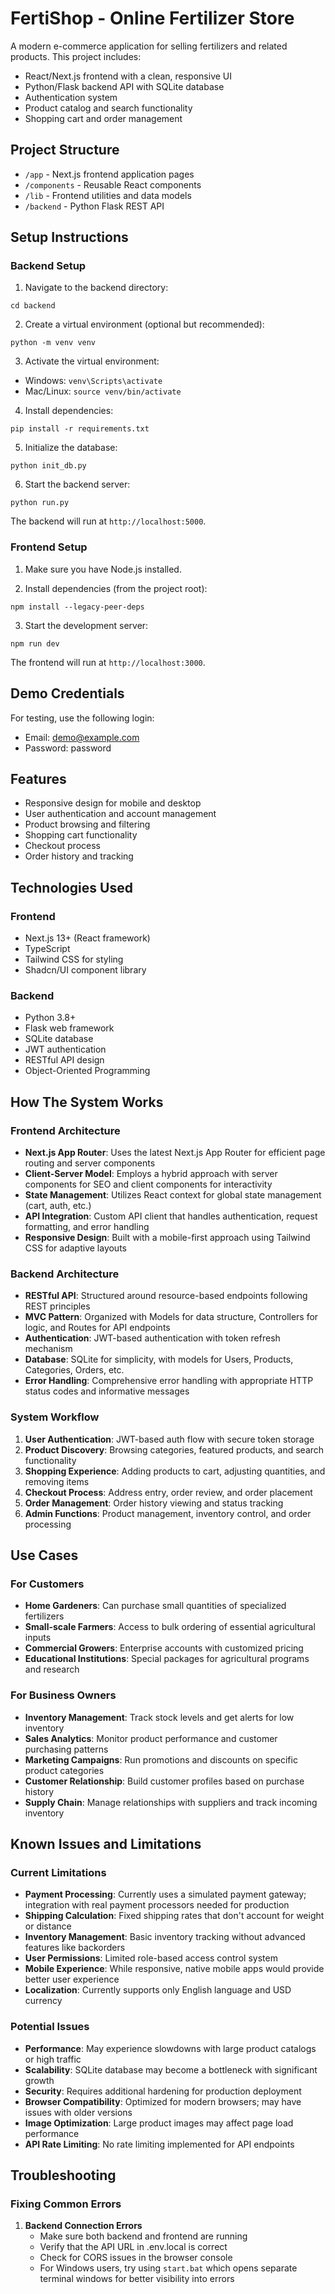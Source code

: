 # FertiShop - Online Fertilizer Store

A modern e-commerce application for selling fertilizers and related products. This project includes:

- React/Next.js frontend with a clean, responsive UI
- Python/Flask backend API with SQLite database
- Authentication system
- Product catalog and search functionality
- Shopping cart and order management

## Project Structure

- `/app` - Next.js frontend application pages
- `/components` - Reusable React components
- `/lib` - Frontend utilities and data models
- `/backend` - Python Flask REST API

## Setup Instructions

### Backend Setup

1. Navigate to the backend directory:
```
cd backend
```

2. Create a virtual environment (optional but recommended):
```
python -m venv venv
```

3. Activate the virtual environment:
- Windows: `venv\Scripts\activate`
- Mac/Linux: `source venv/bin/activate`

4. Install dependencies:
```
pip install -r requirements.txt
```

5. Initialize the database:
```
python init_db.py
```

6. Start the backend server:
```
python run.py
```

The backend will run at `http://localhost:5000`.

### Frontend Setup

1. Make sure you have Node.js installed.

2. Install dependencies (from the project root):
```
npm install --legacy-peer-deps
```

3. Start the development server:
```
npm run dev
```

The frontend will run at `http://localhost:3000`.

## Demo Credentials

For testing, use the following login:
- Email: demo@example.com
- Password: password

## Features

- Responsive design for mobile and desktop
- User authentication and account management
- Product browsing and filtering
- Shopping cart functionality
- Checkout process
- Order history and tracking

## Technologies Used

### Frontend
- Next.js 13+ (React framework)
- TypeScript
- Tailwind CSS for styling
- Shadcn/UI component library

### Backend
- Python 3.8+
- Flask web framework
- SQLite database
- JWT authentication
- RESTful API design
- Object-Oriented Programming 

## How The System Works

### Frontend Architecture
- **Next.js App Router**: Uses the latest Next.js App Router for efficient page routing and server components
- **Client-Server Model**: Employs a hybrid approach with server components for SEO and client components for interactivity
- **State Management**: Utilizes React context for global state management (cart, auth, etc.)
- **API Integration**: Custom API client that handles authentication, request formatting, and error handling
- **Responsive Design**: Built with a mobile-first approach using Tailwind CSS for adaptive layouts

### Backend Architecture
- **RESTful API**: Structured around resource-based endpoints following REST principles
- **MVC Pattern**: Organized with Models for data structure, Controllers for logic, and Routes for API endpoints
- **Authentication**: JWT-based authentication with token refresh mechanism
- **Database**: SQLite for simplicity, with models for Users, Products, Categories, Orders, etc.
- **Error Handling**: Comprehensive error handling with appropriate HTTP status codes and informative messages

### System Workflow
1. **User Authentication**: JWT-based auth flow with secure token storage
2. **Product Discovery**: Browsing categories, featured products, and search functionality
3. **Shopping Experience**: Adding products to cart, adjusting quantities, and removing items
4. **Checkout Process**: Address entry, order review, and order placement
5. **Order Management**: Order history viewing and status tracking
6. **Admin Functions**: Product management, inventory control, and order processing

## Use Cases

### For Customers
- **Home Gardeners**: Can purchase small quantities of specialized fertilizers
- **Small-scale Farmers**: Access to bulk ordering of essential agricultural inputs
- **Commercial Growers**: Enterprise accounts with customized pricing
- **Educational Institutions**: Special packages for agricultural programs and research

### For Business Owners
- **Inventory Management**: Track stock levels and get alerts for low inventory
- **Sales Analytics**: Monitor product performance and customer purchasing patterns
- **Marketing Campaigns**: Run promotions and discounts on specific product categories
- **Customer Relationship**: Build customer profiles based on purchase history
- **Supply Chain**: Manage relationships with suppliers and track incoming inventory

## Known Issues and Limitations

### Current Limitations
- **Payment Processing**: Currently uses a simulated payment gateway; integration with real payment processors needed for production
- **Shipping Calculation**: Fixed shipping rates that don't account for weight or distance
- **Inventory Management**: Basic inventory tracking without advanced features like backorders
- **User Permissions**: Limited role-based access control system
- **Mobile Experience**: While responsive, native mobile apps would provide better user experience
- **Localization**: Currently supports only English language and USD currency

### Potential Issues
- **Performance**: May experience slowdowns with large product catalogs or high traffic
- **Scalability**: SQLite database may become a bottleneck with significant growth
- **Security**: Requires additional hardening for production deployment
- **Browser Compatibility**: Optimized for modern browsers; may have issues with older versions
- **Image Optimization**: Large product images may affect page load performance
- **API Rate Limiting**: No rate limiting implemented for API endpoints

## Troubleshooting

### Fixing Common Errors
1. **Backend Connection Errors**
   - Make sure both backend and frontend are running
   - Verify that the API URL in .env.local is correct
   - Check for CORS issues in the browser console
   - For Windows users, try using `start.bat` which opens separate terminal windows for better visibility into errors 